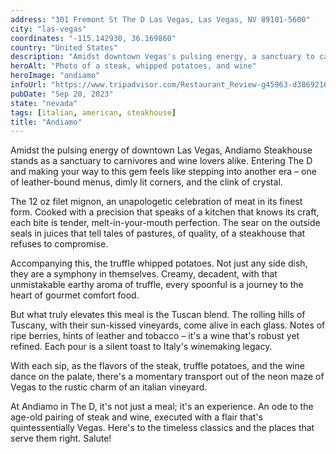```yaml
---
address: "301 Fremont St The D Las Vegas, Las Vegas, NV 89101-5600"
city: "las-vegas"
coordinates: "-115.142930, 36.169860"
country: "United States"
description: "Amidst downtown Vegas's pulsing energy, a sanctuary to carnivores and wine aficionados"
heroAlt: "Photo of a steak, whipped potatoes, and wine"
heroImage: "andiamo"
infoUrl: "https://www.tripadvisor.com/Restaurant_Review-g45963-d3869216-Reviews-Andiamo_italian_Steakhouse-Las_Vegas_Nevada.html"
pubDate: "Sep 20, 2023"
state: "nevada"
tags: [italian, american, steakhouse]
title: "Andiamo"
---
```


Amidst the pulsing energy of downtown Las Vegas, Andiamo Steakhouse stands as a sanctuary to carnivores and wine lovers alike. Entering The D and making your way to this gem feels like stepping into another era – one of leather-bound menus, dimly lit corners, and the clink of crystal.

The 12 oz filet mignon, an unapologetic celebration of meat in its finest form. Cooked with a precision that speaks of a kitchen that knows its craft, each bite is tender, melt-in-your-mouth perfection. The sear on the outside seals in juices that tell tales of pastures, of quality, of a steakhouse that refuses to compromise.

Accompanying this, the truffle whipped potatoes. Not just any side dish, they are a symphony in themselves. Creamy, decadent, with that unmistakable earthy aroma of truffle, every spoonful is a journey to the heart of gourmet comfort food.

But what truly elevates this meal is the Tuscan blend. The rolling hills of Tuscany, with their sun-kissed vineyards, come alive in each glass. Notes of ripe berries, hints of leather and tobacco – it's a wine that's robust yet refined. Each pour is a silent toast to Italy's winemaking legacy.

With each sip, as the flavors of the steak, truffle potatoes, and the wine dance on the palate, there's a momentary transport out of the neon maze of Vegas to the rustic charm of an italian vineyard.

At Andiamo in The D, it's not just a meal; it's an experience. An ode to the age-old pairing of steak and wine, executed with a flair that's quintessentially Vegas. Here's to the timeless classics and the places that serve them right. Salute!
